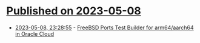 # [Published on 2023-05-08](index.md)

* [2023-05-08, 23:28:55](https://lobste.rs/s/5eleuv/freebsd_ports_test_builder_for_arm64) - [FreeBSD Ports Test Builder for arm64/aarch64 in Oracle Cloud](https://sekrit.de/webdocs/freebsd/oracle-aarch64-testbuilder.html)
